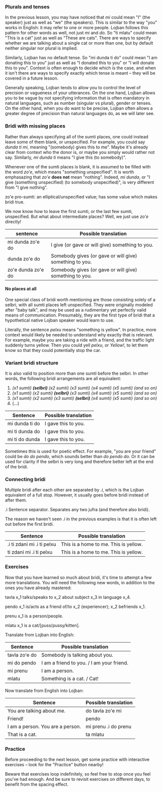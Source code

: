 ### Plurals and tenses

In the previous lesson, you may have noticed that _mi_ could mean "I" (the speaker) just as well as "we" (the speakers).
This is similar to the way "you" works in English: it may refer to one or more people.
Lojban follows this pattern for other words as well, not just _mi_ and _do_.
So "ti mlatu" could mean "This is a cat" just as well as "These are cats".
There are ways to specify whether we are talking about a single cat or more than one, but by default neither singular nor plural is implied.

Similarly, Lojban has no default tense.
So "mi dunda ti do" could mean "I am donating this to you" just as well as "I donated this to you" or "I will donate this to you".
Context is often enough to decide which is the case, and when it isn't there are ways to specify exactly which tense is meant &ndash; they will be covered in a future lesson.

Generally speaking, Lojban tends to allow you to control the level of precision or vagueness of your utterances.
On the one hand, Lojban allows you to be vague by not specifying information that is often mandatory in natural languages, such as number (singular vs plural), gender or tenses.
On the other hand, when you do want to be precise, Lojban often allows a greater degree of precision than natural languages do, as we will later see.

### Bridi with missing places

Rather than always specifying all of the sumti places, one could instead leave some of them blank, or unspecified.
For example, you could say _dunda ti mi_, meaning "(somebody) gives this to me".
Maybe it's already clear from context who the donor is, or maybe you simply would rather not say.
Similarly, _mi dunda ti_ means "I give this (to somebody)".

Whenever one of the sumti places is blank, it is assumed to be filled with the word _zo'e_, which means "something unspecified".
It is worth emphasazing that _zo'e_ **does not** mean "nothing".
Indeed, _mi dunda_, or "I give (something unspecified) (to somebody unspecified)", is very different from "I give nothing".

<span class="definition-head">zo'e</span> pro-sumti: an elliptical/unspecified value; has some value which makes bridi true.

We now know how to leave the first sumti, or the last few sumti, unspecified.
But what about intermediate places?
Well, we just use _zo'e_ directly!

|sentence|Possible translation|
|--------|-----------|
|mi dunda zo'e do|I give (or gave or will give) something to you.|
|dunda zo'e do|Somebody gives (or gave or will give) something to you.|
|zo'e dunda zo'e do|Somebody gives (or gave or will give) something to you.|

#### No places at all

One special class of bridi worth mentioning are those consisting solely of a selbri, with all sumti places left unspecified.
They were originally modeled after "baby talk", and may be used as a rudimentary yet perfectly valid means of communication.
Presumably, they are the first type of bridi that a hypothetical native Lojban speaker would learn to use.

Literally, the sentence _pelxu_ means "something is yellow".
In practice, more context would likely be needed to understand why exactly that is relevant.
For example, maybe you are taking a ride with a friend, and the traffic light suddenly turns yellow.
Then you could yell _pelxu_, or _Yellow!_, to let them know so that they could potentially stop the car.

### Variant bridi structure

It is also valid to position more than one sumti before the selbri.
In other words, the following bridi arrangements are all equivalent:

1. _(x1 sumti) **(selbri)** (x2 sumti) (x3 sumti) (x4 sumti) (x5 sumti) (and so on)_
2. _(x1 sumti) (x2 sumti) **(selbri)** (x3 sumti) (x4 sumti) (x5 sumti) (and so on)_
3. _(x1 sumti) (x2 sumti) (x3 sumti) **(selbri)** (x4 sumti) (x5 sumti) (and so on)_
4. (...)

|Sentence|Possible translation|
|--------|-----------|
|mi dunda ti do|I gave this to you.|
|mi ti dunda do|I gave this to you.|
|mi ti do dunda|I gave this to you.|

Sometimes this is used for poetic effect.
For example, "you are your friend" could be _do do pendo_, which sounds better than _do pendo do_.
Or it can be used for clarity if the selbri is very long and therefore better left at the end of the bridi.

### Connecting bridi

Multiple bridi after each other are separated by _.i_, which is the Lojban equivalent of a full stop.
However, it usually goes before bridi instead of after them.

<span class="definition-head">.i</span> Sentence separator. Separates any two jufra (and therefore also bridi).

The reason we haven't seen _.i_ in the previous examples is that it is often left out before the first bridi.

|Sentence|Possible translation|
|--------|-----------|
|.i ti zdani mi .i ti pelxu|This is a home to me. This is yellow.|
|ti zdani mi .i ti pelxu|This is a home to me. This is yellow.|

### Exercises

Now that you have learned so much about bridi, it's time to attempt a few more translations.
You will need the following new words, in addition to the ones you have already mastered:

<span class="definition-head">tavla</span> x_1 talks/speaks to x_2 about subject x_3 in language x_4.

<span class="definition-head">pendo</span> x_1 is/acts as a friend of/to x_2 (experiencer); x_2 befriends x_1.

<span class="definition-head">prenu</span> x_1 is a person/people.

<span class="definition-head">mlatu</span> x_1 is a cat/[puss/pussy/kitten].

Translate from Lojban into English:

|Sentence|Possible translation|
|--------|-----------|
|tavla zo'e do|<span class="spoiler-answer">Somebody is talking about you.</span>|
|mi do pendo|<span class="spoiler-answer">I am a friend to you. / I am your friend.</span>|
|mi prenu|<span class="spoiler-answer">I am a person.</span>|
|mlatu|<span class="spoiler-answer">Something is a cat. / Cat!</span>|

Now translate from English into Lojban:

|Sentence|Possible translation|
|--------|-----------|
|You are talking about me.|<span class="spoiler-answer">do tavla zo'e mi</span>|
|Friend!|<span class="spoiler-answer">pendo</span>|
|I am a person. You are a person.|<span class="spoiler-answer">mi prenu .i do prenu</span>|
|That is a cat.|<span class="spoiler-answer">ta mlatu</span>|

### Practice

Before proceeding to the next lesson, get some practice with interactive exercises &ndash; look for the "Practice" button nearby!

Beware that exercises loop indefinitely, so feel free to stop once you feel you've had enough.
And be sure to revisit exercises on different days, to benefit from the spacing effect.

